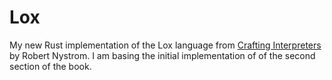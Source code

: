 # Lox

My new Rust implementation of the Lox language from [Crafting Interpreters](https://craftinginterpreters.com/) by Robert Nystrom. I am basing the initial implementation of of the second section of the book.